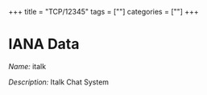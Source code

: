 +++
title = "TCP/12345"
tags = [""]
categories = [""]
+++

# IANA Data

_Name:_ italk

_Description:_ Italk Chat System

